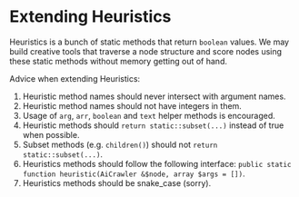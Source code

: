 # Extending Heuristics


Heuristics is a bunch of static methods that return `boolean` values. We may
build creative tools that traverse a node structure and score nodes using
these static methods without memory getting out of hand.

Advice when extending Heuristics:

1. Heuristic method names should never intersect with argument names.
2. Heuristic method names should not have integers in them.
3. Usage of `arg`, `arr`, `boolean` and `text` helper methods is encouraged.
4. Heuristic methods should `return static::subset(...)` instead of true when possible.
5. Subset methods (e.g. `children()`) should not `return static::subset(...)`.
6. Heuristics methods should follow the following interface: `public static function heuristic(AiCrawler &$node, array $args = [])`.
7. Heuristics methods should be snake_case (sorry).